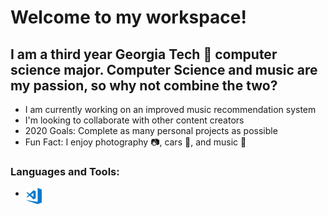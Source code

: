 # Welcome to my workspace!


## I am a third year Georgia Tech :bee: computer science major. Computer Science and music are my passion, so why not combine the two?

- I am currently working on an improved music recommendation system 
- I'm looking to collaborate with other content creators 
- 2020 Goals: Complete as many personal projects as possible 
- Fun Fact: I enjoy photography :camera:, cars :red_car:, and music :musical_note:

### Languages and Tools:
* <img align="left" alt="Visual Studio Code" width="26px" src="https://raw.githubusercontent.com/github/explore/80688e429a7d4ef2fca1e82350fe8e3517d3494d/topics/visual-studio-code/visual-studio-code.png" />
